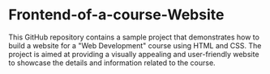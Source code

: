 # Frontend-of-a-course-Website
This GitHub repository contains a sample project that demonstrates how to build a website for a "Web Development" course using HTML and CSS. The project is aimed at providing a visually appealing and user-friendly website to showcase the details and information related to the course.
